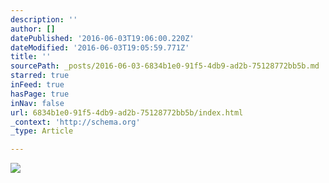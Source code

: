 ```yaml
---
description: ''
author: []
datePublished: '2016-06-03T19:06:00.220Z'
dateModified: '2016-06-03T19:05:59.771Z'
title: ''
sourcePath: _posts/2016-06-03-6834b1e0-91f5-4db9-ad2b-75128772bb5b.md
starred: true
inFeed: true
hasPage: true
inNav: false
url: 6834b1e0-91f5-4db9-ad2b-75128772bb5b/index.html
_context: 'http://schema.org'
_type: Article

---
```

![](https://the-grid-user-content.s3-us-west-2.amazonaws.com/07942f5c-cad2-408b-acaf-826e41d149fb.jpg)